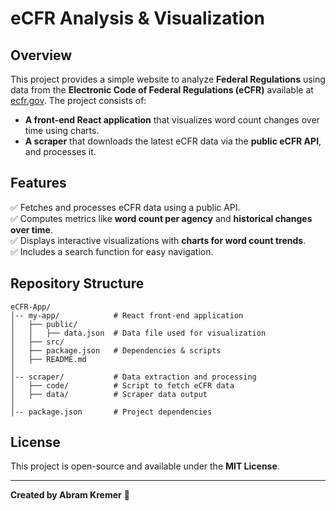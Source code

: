 # eCFR Analysis & Visualization

## Overview
This project provides a simple website to analyze **Federal Regulations** using data from the **Electronic Code of Federal Regulations (eCFR)** available at [ecfr.gov](https://www.ecfr.gov/). The project consists of:
- **A front-end React application** that visualizes word count changes over time using charts.
- **A scraper** that downloads the latest eCFR data via the **public eCFR API**, and processes it.

## Features
✅ Fetches and processes eCFR data using a public API.  
✅ Computes metrics like **word count per agency** and **historical changes over time**.  
✅ Displays interactive visualizations with **charts for word count trends**.  
✅ Includes a search function for easy navigation.  

## Repository Structure
```
eCFR-App/
│-- my-app/            # React front-end application
│   ├── public/
│   │   ├── data.json  # Data file used for visualization
│   ├── src/
│   ├── package.json   # Dependencies & scripts
│   ├── README.md
│
│-- scraper/           # Data extraction and processing
│   ├── code/          # Script to fetch eCFR data
│   ├── data/          # Scraper data output
│
│-- package.json       # Project dependencies
```


## License
This project is open-source and available under the **MIT License**.

---
**Created by Abram Kremer** 🚀


